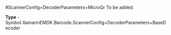 #ScannerConfig+DecoderParameters+MicroQr
To be added.

**Type** - Symbol.XamarinEMDK.Barcode.ScannerConfig+DecoderParameters+BaseDecoder




